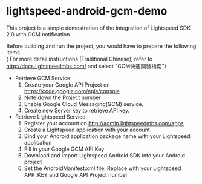 lightspeed-android-gcm-demo
===========================
This project is a simple demostration of the integration of Lightspeed SDK 2.0 with GCM notification

Before building and run the project, you would have to prepare the following items.<br>
( For more detail instructions (Traditional Chinese), refer to http://docs.lightspeedmbs.com/ and select "GCM快速開發指南")

* Retrieve GCM Service<br />
	1. Create your Google API Project on https://code.google.com/apis/console<br />
	2. Note down the Project number<br />
	3. Enable Google Cloud Messaging(GCM) service.<br />
	4. Create new Server key to retrieve API key.<br />
* Retrieve Lightspeed Service<br />
	1. Register your account on http://admin.lightspeedmbs.com/apps<br />
	2. Create a Lightspeed application with your account.<br />
	3. Bind your Android application package name with your Lightspeed application<br />
	4. Fill in your Google GCM API Key<br />
	5. Download and import Lightspeed Android SDK into your Android project<br />
	6. Set the AndroidManifest.xml file. Replace with your Lightspeed APP_KEY and Google API Project number<br />